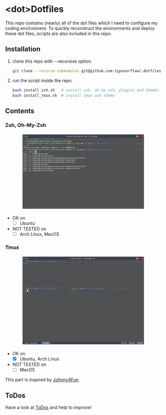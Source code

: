 # \<dot\>Dotfiles
This repo contains (nearly) all of the dot files which I need to configure my coding environment. To quickly reconstruct the environments and deploy these dot files, scripts are also included in this repo. 

## Installation
1. clone this repo with --recursive option.
    ```bash
    git clone --recurse-submodules git@github.com:typoverflow/.dotfiles.git
    ```

2. run the script inside the repo.
    ```bash
    bash install_zsh.sh   # install zsh, oh-my-zsh, plugins and themes
    bash install_tmux.sh  # install tmux and theme
    ```

## Contents
### Zsh, Oh-My-Zsh
<div align=center><img src=img/zsh.png width=400></div>

+ OK on
  + [ ] Ubuntu
+ NOT TESTED on
  + [ ] Arch Linux, MacOS

### **Tmux**

<div align=center><img src=img/tmux.png width=400></div>

+ OK on
  + [x] Ubuntu, Arch Linux
+ NOT TESTED on
  + [ ] MacOS

This part is inspired by [Johnny4Fun](https://github.com/Johnny4Fun/.tmux).

## ToDos
Have a look at [ToDos](./TODO.md) and help to improve!
